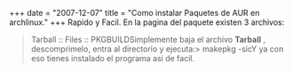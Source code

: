 +++
date = "2007-12-07"
title = "Como instalar Paquetes de AUR en archlinux."
+++
Rapido y Facil. En la pagina del paquete existen 3 archivos:

> Tarball :: Files :: PKGBUILDSimplemente baja el archivo **Tarball** , descomprimelo, entra al directorio y ejecuta:> makepkg -sicY ya con eso tienes instalado el programa asi de facil.
